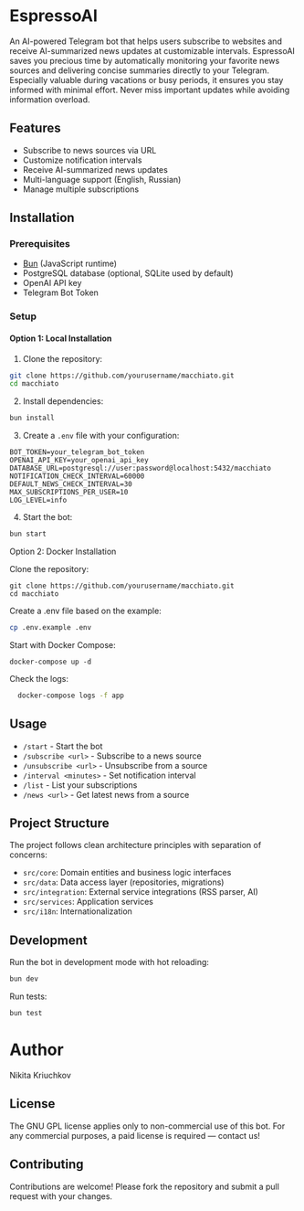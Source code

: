 # EspressoAI

An AI-powered Telegram bot that helps users subscribe to websites and receive AI-summarized news updates at customizable intervals. EspressoAI saves you precious time by automatically monitoring your favorite news sources and delivering concise summaries directly to your Telegram. Especially valuable during vacations or busy periods, it ensures you stay informed with minimal effort. Never miss important updates while avoiding information overload.

## Features

- Subscribe to news sources via URL
- Customize notification intervals
- Receive AI-summarized news updates
- Multi-language support (English, Russian)
- Manage multiple subscriptions

## Installation

### Prerequisites

- [Bun](https://bun.sh/) (JavaScript runtime)
- PostgreSQL database (optional, SQLite used by default)
- OpenAI API key
- Telegram Bot Token

### Setup

#### Option 1: Local Installation

1. Clone the repository:
  ```bash
  git clone https://github.com/yourusername/macchiato.git
  cd macchiato
  ```

2. Install dependencies:
  ```bash
  bun install
  ```

3. Create a `.env` file with your configuration:
  ```
  BOT_TOKEN=your_telegram_bot_token
  OPENAI_API_KEY=your_openai_api_key
  DATABASE_URL=postgresql://user:password@localhost:5432/macchiato
  NOTIFICATION_CHECK_INTERVAL=60000
  DEFAULT_NEWS_CHECK_INTERVAL=30
  MAX_SUBSCRIPTIONS_PER_USER=10
  LOG_LEVEL=info
  ```

4. Start the bot:
  ```bash
  bun start
  ```

Option 2: Docker Installation

Clone the repository:
```
git clone https://github.com/yourusername/macchiato.git
cd macchiato
```

Create a .env file based on the example:
```bash
cp .env.example .env
```

Start with Docker Compose:
```
docker-compose up -d
```

Check the logs:

```bash
  docker-compose logs -f app
```

## Usage

- `/start` - Start the bot
- `/subscribe <url>` - Subscribe to a news source
- `/unsubscribe <url>` - Unsubscribe from a source
- `/interval <minutes>` - Set notification interval
- `/list` - List your subscriptions
- `/news <url>` - Get latest news from a source

## Project Structure

The project follows clean architecture principles with separation of concerns:

- `src/core`: Domain entities and business logic interfaces
- `src/data`: Data access layer (repositories, migrations)
- `src/integration`: External service integrations (RSS parser, AI)
- `src/services`: Application services
- `src/i18n`: Internationalization

## Development

Run the bot in development mode with hot reloading:

```bash
bun dev
```

Run tests:

```bash
bun test
```

# Author

Nikita Kriuchkov

## License

The GNU GPL license applies only to non-commercial use of this bot. For any commercial purposes, a paid license is required — contact us!

## Contributing

Contributions are welcome! Please fork the repository and submit a pull request with your changes.
